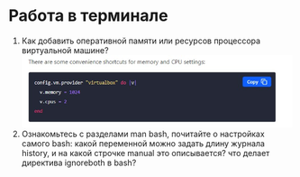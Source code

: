 # Работа в терминале

1. Как добавить оперативной памяти или ресурсов процессора виртуальной машине?
    <br/>
    ![v.memory](./img/2.jpg)
    <br/>
2. Ознакомьтесь с разделами man bash, почитайте о настройках самого bash: какой переменной можно задать длину журнала history, и на какой строчке manual это описывается? что делает директива ignoreboth в bash?
    <br/>
    